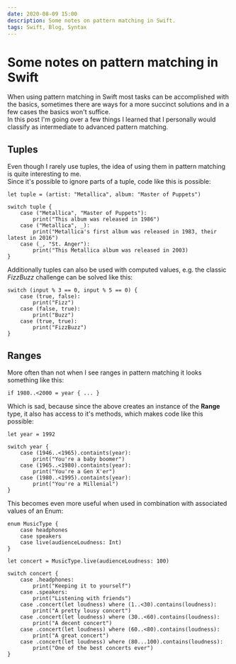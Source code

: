 ```yaml
---
date: 2020-08-09 15:00
description: Some notes on pattern matching in Swift.
tags: Swift, Blog, Syntax
---
```


# Some notes on pattern matching in Swift
When using pattern matching in Swift most tasks can be accomplished with the basics, sometimes there are ways for a more succinct solutions and in a few cases the basics won't suffice.  
In this post I'm going over a few things I learned that I personally would classify as intermediate to advanced pattern matching.

## Tuples
Even though I rarely use tuples, the idea of using them in pattern matching is quite interesting to me.  
Since it's possible to ignore parts of a tuple, code like this is possible:
```
let tuple = (artist: "Metallica", album: "Master of Puppets")

switch tuple {
	case ("Metallica", "Master of Puppets"):
		print("This album was released in 1986")
	case ("Metallica", _):
		print("Metallica's first album was released in 1983, their latest in 2016")
	case (_, "St. Anger"):
		print("This Metallica album was released in 2003)
}
```

Additionally tuples can also be used with computed values, e.g. the classic _FizzBuzz_ challenge can be solved like this:
```
switch (input % 3 == 0, input % 5 == 0) {
	case (true, false):
		print("Fizz")
	case (false, true):
		print("Buzz")
	case (true, true):
		print("FizzBuzz")
} 
```
## Ranges
More often than not when I see ranges in pattern matching it looks something like this:
```
if 1980..<2000 = year { ... }
```
Which is sad, because since the above creates an instance of the __Range__ type, it also has access to it's methods, which makes code like this possible:
```
let year = 1992

switch year {
	case (1946..<1965).containts(year):
		print("You're a baby boomer")
	case (1965..<1980).containts(year):
		print("You're a Gen X'er")
	case (1980..<1995).containts(year):
		print("You're a Millenial")
}
```
This becomes even more useful when used in combination with associated values of an Enum:
```
enum MusicType {
	case headphones
	case speakers
	case live(audienceLoudness: Int)
}

let concert = MusicType.live(audienceLoudness: 100)

switch concert {
	case .headphones:
		print("Keeping it to yourself")
	case .speakers:
		print("Listening with friends")
	case .concert(let loudness) where (1..<30).contains(loudness):
		print("A pretty lousy concert")
	case .concert(let loudness) where (30..<60).contains(loudness):
		print("A decent concert")
	case .concert(let loudness) where (60..<80).contains(loudness):
		print("A great concert")
	case .concert(let loudness) where (80...100).contains(loudness):
		print("One of the best concerts ever")
}
```